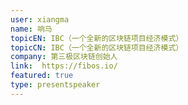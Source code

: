 ```yaml
---
user: xiangma
name: 响马
topicEN: IBC（一个全新的区块链项目经济模式）
topicCN: IBC（一个全新的区块链项目经济模式）
company: 第三极区块链创始人
link:  https://fibos.io/
featured: true
type: presentspeaker
---
```

